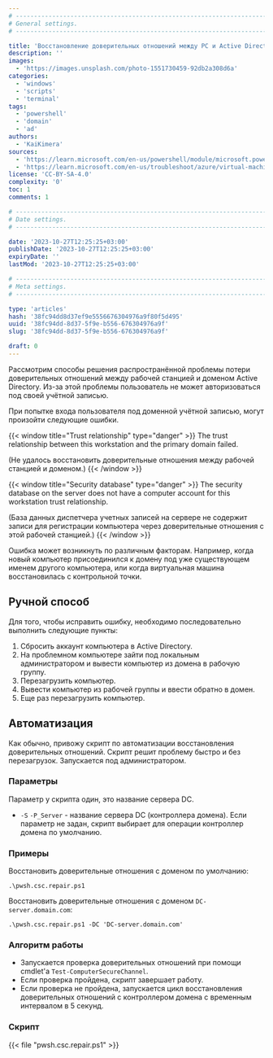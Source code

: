 ```yaml
---
# -------------------------------------------------------------------------------------------------------------------- #
# General settings.
# -------------------------------------------------------------------------------------------------------------------- #

title: 'Восстановление доверительных отношений между PC и Active Directory'
description: ''
images:
  - 'https://images.unsplash.com/photo-1551730459-92db2a308d6a'
categories:
  - 'windows'
  - 'scripts'
  - 'terminal'
tags:
  - 'powershell'
  - 'domain'
  - 'ad'
authors:
  - 'KaiKimera'
sources:
  - 'https://learn.microsoft.com/en-us/powershell/module/microsoft.powershell.management/test-computersecurechannel'
  - 'https://learn.microsoft.com/en-us/troubleshoot/azure/virtual-machines/troubleshoot-broken-secure-channel'
license: 'CC-BY-SA-4.0'
complexity: '0'
toc: 1
comments: 1

# -------------------------------------------------------------------------------------------------------------------- #
# Date settings.
# -------------------------------------------------------------------------------------------------------------------- #

date: '2023-10-27T12:25:25+03:00'
publishDate: '2023-10-27T12:25:25+03:00'
expiryDate: ''
lastMod: '2023-10-27T12:25:25+03:00'

# -------------------------------------------------------------------------------------------------------------------- #
# Meta settings.
# -------------------------------------------------------------------------------------------------------------------- #

type: 'articles'
hash: '38fc94dd8d37ef9e5556676304976a9f80f5d495'
uuid: '38fc94dd-8d37-5f9e-b556-676304976a9f'
slug: '38fc94dd-8d37-5f9e-b556-676304976a9f'

draft: 0
---
```


Рассмотрим способы решения распространённой проблемы потери доверительных отношений между рабочей станцией и доменом Active Directory. Из-за этой проблемы пользователь не может авторизоваться под своей учётной записью.

<!--more-->

При попытке входа пользователя под доменной учётной записью, могут произойти следующие ошибки.

{{< window title="Trust relationship" type="danger" >}}
The trust relationship between this workstation and the primary domain failed.

(Не удалось восстановить доверительные отношения между рабочей станцией и доменом.)
{{< /window >}}

{{< window title="Security database" type="danger" >}}
The security database on the server does not have a computer account for this workstation trust relationship.

(База данных диспетчера учетных записей на сервере не содержит записи для регистрации компьютера через доверительные отношения с этой рабочей станцией.)
{{< /window >}}

Ошибка может возникнуть по различным факторам. Например, когда новый компьютер присоединился к домену под уже существующем именем другого компьютера, или когда виртуальная машина восстановилась с контрольной точки.

## Ручной способ

Для того, чтобы исправить ошибку, необходимо последовательно выполнить следующие пункты:

1. Сбросить аккаунт компьютера в Active Directory.
2. На проблемном компьютере зайти под локальным администратором и вывести компьютер из домена в рабочую группу.
3. Перезагрузить компьютер.
4. Вывести компьютер из рабочей группы и ввести обратно в домен.
5. Еще раз перезагрузить компьютер.

## Автоматизация

Как обычно, привожу скрипт по автоматизации восстановления доверительных отношений. Скрипт решит проблему быстро и без перезагрузок. Запускается под администратором.

### Параметры

Параметр у скрипта один, это название сервера DC.

- `-S` `-P_Server` - название сервера DC (контроллера домена). Если параметр не задан, скрипт выбирает для операции контроллер домена по умолчанию.

### Примеры

Восстановить доверительные отношения с доменом по умолчанию:

```terminal {os="windows", mode="root"}
.\pwsh.csc.repair.ps1
```

Восстановить доверительные отношения с доменом `DC-server.domain.com`:

```terminal {os="windows", mode="root"}
.\pwsh.csc.repair.ps1 -DC 'DC-server.domain.com'
```

### Алгоритм работы

- Запускается проверка доверительных отношений при помощи cmdlet'а `Test-ComputerSecureChannel`.
- Если проверка пройдена, скрипт завершает работу.
- Если проверка не пройдена, запускается цикл восстановления доверительных отношений с контроллером домена с временным интервалом в 5 секунд.

### Скрипт

{{< file "pwsh.csc.repair.ps1" >}}
